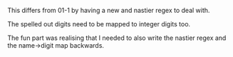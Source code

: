 This differs from 01-1 by having a new and nastier regex to deal with.

The spelled out digits need to be mapped to integer digits too.

The fun part was realising that I needed to also write the nastier regex and the name->digit map backwards.
